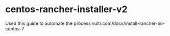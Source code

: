 # centos-rancher-installer-v2

Used this guide to automate the process
vultr.com/docs/install-rancher-on-centos-7
